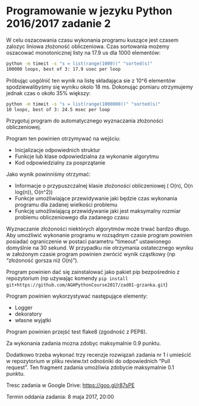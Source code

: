 # Programowanie w jezyku Python 2016/2017 zadanie 2

W celu oszacowania czasu wykonania programu kuszące jest czasem zalozyc liniowa złożoność obliczeniowa.
Czas sortowania możemy oszacować monotonicznej listy na 17.9 us dla 1000 elementów:

```bash
python -m timeit -s "s = list(range(1000))" "sorted(s)"
100000 loops, best of 3: 17.9 usec per loop
```


Próbując uogólnić ten wynik na listę składająca sie z 10^6 elementów spodziewalibyśmy się wyniku okolo 18 ms. Dokonując pomiaru otrzymujemy jednak czas o około 35% większy: 

```bash
python -m timeit -s "s = list(range(1000000))" "sorted(s)"
10 loops, best of 3: 24.5 msec per loop
```


Przygotuj program do automatycznego wyznaczania złożoności obliczeniowej.

Program ten powinien otrzymywać na wejściu:
 -  Inicjalizacje odpowiednich struktur
 - Funkcje lub klase odpowiedzialna za wykonanie algorytmu
 - Kod odpowiedzialny za posprzątanie

Jako wynik powinniśmy otrzymać:
 - Informacje o przypuszczalnej klasie złożoności obliczeniowej ( O(n), O(n log(n)), O(n^2))
 - Funkcje umożliwiające przewidywanie jaki będzie czas wykonania programu dla zadanej wielkości problemu
 - Funkcję umożliwiającą przewidywanie jaki jest maksymalny rozmiar problemu obliczeniowego dla zadanego czasu

Wyznaczanie złożoności niektórych algorytmów może trwać bardzo długo. Aby umożliwić wykonanie programu w rozsądnym czasie program powinien posiadać ograniczenie w postaci parametru “timeout” ustawionego domyślnie na 30 sekund. W przypadku nie otrzymania ostatecznego wyniku w założonym czasie program powinien zwrócić wynik cząstkowy (np “złożoność gorsza niż O(n)”).

Program powinien dać się zainstalować jako pakiet pip bezpośrednio z repozytorium (np używając komendy 
`pip install git+https://github.com/AGHPythonCourse2017/zad01-grzanka.git`)

Program powinien wykorzystywać następujące elementy:
 - Logger
 - dekoratory
 - własne wyjątki

Program powinien przejść test flake8 (zgodność z PEP8).

Za wykonania zadania mozna zdobyc maksymalnie 0.9 punktu.

Dodatkowo trzeba wykonać trzy recenzje rozwiązań zadania nr 1 i umieścić w repozytorium w pliku review.txt odnośniki do odpowiednich “Pull request”. Ten fragment zadania umożliwia zdobycie maksymalnie 0.1 punktu.

Tresc zadania w Google Drive: https://goo.gl/r87sPE

Termin oddania zadania: 8 maja 2017, 20:00
